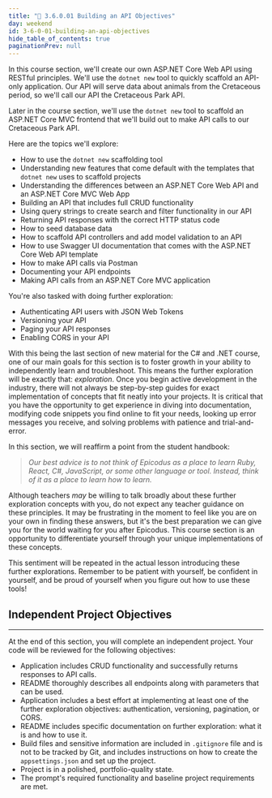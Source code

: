 ```yaml
---
title: "📓 3.6.0.01 Building an API Objectives"
day: weekend
id: 3-6-0-01-building-an-api-objectives
hide_table_of_contents: true
paginationPrev: null
---
```


In this course section, we'll create our own ASP.NET Core Web API using RESTful principles. We'll use the `dotnet new` tool to quickly scaffold an API-only application. Our API will serve data about animals from the Cretaceous period, so we'll call our API the Cretaceous Park API.

Later in the course section, we'll use the `dotnet new` tool to scaffold an ASP.NET Core MVC frontend that we'll build out to make API calls to our Cretaceous Park API. 

Here are the topics we'll explore:

* How to use the `dotnet new` scaffolding tool
* Understanding new features that come default with the templates that `dotnet new` uses to scaffold projects
* Understanding the differences between an ASP.NET Core Web API and an ASP.NET Core MVC Web App
* Building an API that includes full CRUD functionality
* Using query strings to create search and filter functionality in our API
* Returning API responses with the correct HTTP status code
* How to seed database data
* How to scaffold API controllers and add model validation to an API
* How to use Swagger UI documentation that comes with the ASP.NET Core Web API template
* How to make API calls via Postman
* Documenting your API endpoints
* Making API calls from an ASP.NET Core MVC application 

You're also tasked with doing further exploration:

* Authenticating API users with JSON Web Tokens
* Versioning your API
* Paging your API responses
* Enabling CORS in your API

With this being the last section of new material for the C# and .NET course, one of our main goals for this section is to foster growth in your ability to independently learn and troubleshoot. This means the further exploration will be exactly that: *exploration*. Once you begin active development in the industry, there will not always be step-by-step guides for exact implementation of concepts that fit neatly into your projects. It is critical that you have the opportunity to get experience in diving into documentation, modifying code snippets you find online to fit your needs, looking up error messages you receive, and solving problems with patience and trial-and-error. 

In this section, we will reaffirm a point from the student handbook: 

> _Our best advice is to not think of Epicodus as a place to learn Ruby, React, C#, JavaScript, or some other language or tool. Instead, think of it as a place to learn how to learn._ 

Although teachers _may_ be willing to talk broadly about these further exploration concepts with you, do not expect any teacher guidance on these principles. It may be frustrating in the moment to feel like you are on your own in finding these answers, but it's the best preparation we can give you for the world waiting for you after Epicodus. This course section is an opportunity to differentiate yourself through your unique implementations of these concepts. 

This sentiment will be repeated in the actual lesson introducing these further explorations. Remember to be patient with yourself, be confident in yourself, and be proud of yourself when you figure out how to use these tools!

## Independent Project Objectives
---

At the end of this section, you will complete an independent project. Your code will be reviewed for the following objectives:

* Application includes CRUD functionality and successfully returns responses to API calls.
* README thoroughly describes all endpoints along with parameters that can be used.
* Application includes a best effort at implementing at least one of the further exploration objectives: authentication, versioning, pagination, or CORS.
* README includes specific documentation on further exploration: what it is and how to use it.
* Build files and sensitive information are included in `.gitignore` file and is not to be tracked by Git, and includes instructions on how to create the `appsettings.json` and set up the project.
* Project is in a polished, portfolio-quality state.
* The prompt's required functionality and baseline project requirements are met.
